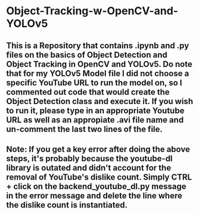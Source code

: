 # Object-Tracking-w-OpenCV-and-YOLOv5

## This is a Repository that contains .ipynb and .py files on the basics of Object Detection and Object Tracking in OpenCV and YOLOv5. Do note that for my YOLOv5 Model file I did not choose a specific YouTube URL to run the model on, so I commented out code that would create the Object Detection class and execute it. If you wish to run it, please type in an appropriate Youtube URL as well as an appropiate .avi file name and un-comment the last two lines of the file.

## Note: If you get a key error after doing the above steps, it's probably because the youtube-dl library is outated and didn't account for the removal of YouTube's dislike count. Simply CTRL + click on the backend_youtube_dl.py message in the error message and delete the line where the dislike count is instantiated.
